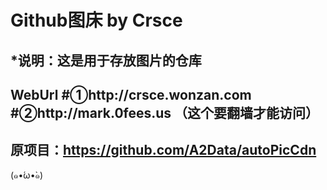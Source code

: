 Github图床 by Crsce
===
*说明：这是用于存放图片的仓库
---
WebUrl
#①http://crsce.wonzan.com
#②http://mark.0fees.us （这个要翻墙才能访问）
---
原项目：https://github.com/A2Data/autoPicCdn
---
(๑•́ω•̀๑)
